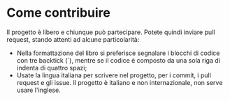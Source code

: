 # Come contribuire

Il progetto è libero e chiunque può partecipare. Potete quindi inviare pull
request, stando attenti ad alcune particolarità:

* Nella formattazione del libro si preferisce segnalare i blocchi di codice con
  tre backtick (`), mentre se il codice è composto da una sola riga di indenta
  di quattro spazi;
* Usate la lingua italiana per scrivere nel progetto, per i commit, i pull
  request e gli issue. Il progetto è italiano e non internazionale, non serve
  usare l'inglese.

